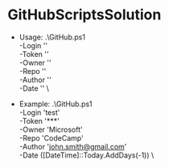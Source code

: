 # GitHubScriptsSolution

- Usage: .\GitHub.ps1 \
      -Login '<GitHub login>' \
      -Token '<GitHub token>' \
      -Owner '<owner>' \
      -Repo '<repository>' \
      -Author '<commit author>' \
      -Date '<date from>' \
  
- Example: .\GitHub.ps1 \
      -Login 'test' \
      -Token '***' \
      -Owner 'Microsoft' \
      -Repo 'CodeCamp' \
      -Author 'john.smith@gmail.com' \
      -Date ([DateTime]::Today.AddDays(-1)) \
